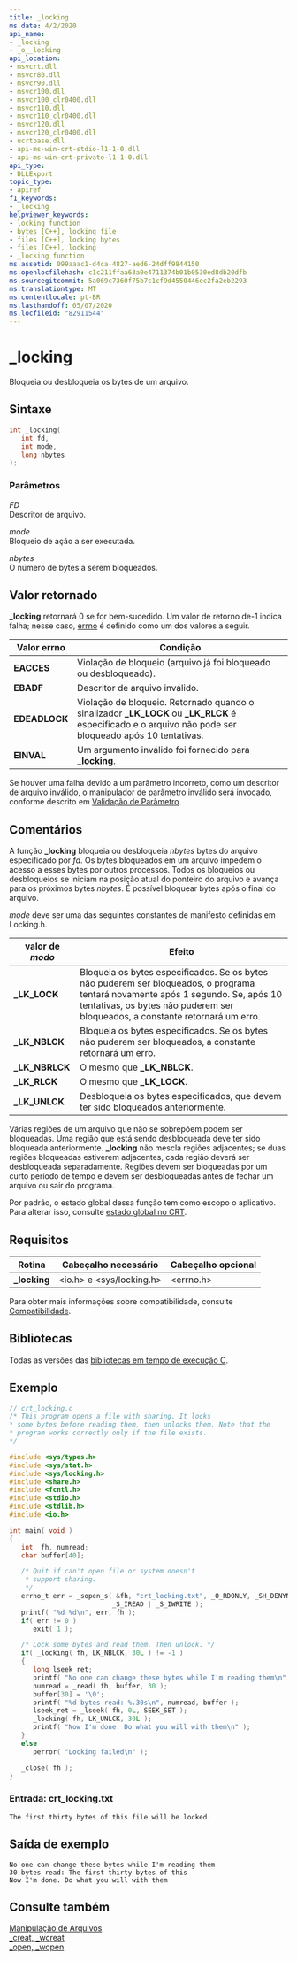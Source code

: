 ```yaml
---
title: _locking
ms.date: 4/2/2020
api_name:
- _locking
- _o__locking
api_location:
- msvcrt.dll
- msvcr80.dll
- msvcr90.dll
- msvcr100.dll
- msvcr100_clr0400.dll
- msvcr110.dll
- msvcr110_clr0400.dll
- msvcr120.dll
- msvcr120_clr0400.dll
- ucrtbase.dll
- api-ms-win-crt-stdio-l1-1-0.dll
- api-ms-win-crt-private-l1-1-0.dll
api_type:
- DLLExport
topic_type:
- apiref
f1_keywords:
- _locking
helpviewer_keywords:
- locking function
- bytes [C++], locking file
- files [C++], locking bytes
- files [C++], locking
- _locking function
ms.assetid: 099aaac1-d4ca-4827-aed6-24dff9844150
ms.openlocfilehash: c1c211ffaa63a0e4711374b01b0530ed8db20dfb
ms.sourcegitcommit: 5a069c7360f75b7c1cf9d4550446ec2fa2eb2293
ms.translationtype: MT
ms.contentlocale: pt-BR
ms.lasthandoff: 05/07/2020
ms.locfileid: "82911544"
---
```

# <a name="_locking"></a>_locking

Bloqueia ou desbloqueia os bytes de um arquivo.

## <a name="syntax"></a>Sintaxe

```C
int _locking(
   int fd,
   int mode,
   long nbytes
);
```

### <a name="parameters"></a>Parâmetros

*FD*<br/>
Descritor de arquivo.

*mode*<br/>
Bloqueio de ação a ser executada.

*nbytes*<br/>
O número de bytes a serem bloqueados.

## <a name="return-value"></a>Valor retornado

**_locking** retornará 0 se for bem-sucedido. Um valor de retorno de-1 indica falha; nesse caso, [errno](../../c-runtime-library/errno-doserrno-sys-errlist-and-sys-nerr.md) é definido como um dos valores a seguir.

|Valor errno|Condição|
|-|-|
| **EACCES** | Violação de bloqueio (arquivo já foi bloqueado ou desbloqueado). |
| **EBADF** | Descritor de arquivo inválido. |
| **EDEADLOCK** | Violação de bloqueio. Retornado quando o sinalizador **_LK_LOCK** ou **_LK_RLCK** é especificado e o arquivo não pode ser bloqueado após 10 tentativas. |
| **EINVAL** | Um argumento inválido foi fornecido para **_locking**. |

Se houver uma falha devido a um parâmetro incorreto, como um descritor de arquivo inválido, o manipulador de parâmetro inválido será invocado, conforme descrito em [Validação de Parâmetro](../../c-runtime-library/parameter-validation.md).

## <a name="remarks"></a>Comentários

A função **_locking** bloqueia ou desbloqueia *nbytes* bytes do arquivo especificado por *fd*. Os bytes bloqueados em um arquivo impedem o acesso a esses bytes por outros processos. Todos os bloqueios ou desbloqueios se iniciam na posição atual do ponteiro do arquivo e avança para os próximos bytes *nbytes*. É possível bloquear bytes após o final do arquivo.

*mode* deve ser uma das seguintes constantes de manifesto definidas em Locking.h.

|valor de *modo*|Efeito|
|-|-|
| **_LK_LOCK** | Bloqueia os bytes especificados. Se os bytes não puderem ser bloqueados, o programa tentará novamente após 1 segundo. Se, após 10 tentativas, os bytes não puderem ser bloqueados, a constante retornará um erro. |
| **_LK_NBLCK** | Bloqueia os bytes especificados. Se os bytes não puderem ser bloqueados, a constante retornará um erro. |
| **_LK_NBRLCK** | O mesmo que **_LK_NBLCK**. |
| **_LK_RLCK** | O mesmo que **_LK_LOCK**. |
| **_LK_UNLCK** | Desbloqueia os bytes especificados, que devem ter sido bloqueados anteriormente. |

Várias regiões de um arquivo que não se sobrepõem podem ser bloqueadas. Uma região que está sendo desbloqueada deve ter sido bloqueada anteriormente. **_locking** não mescla regiões adjacentes; se duas regiões bloqueadas estiverem adjacentes, cada região deverá ser desbloqueada separadamente. Regiões devem ser bloqueadas por um curto período de tempo e devem ser desbloqueadas antes de fechar um arquivo ou sair do programa.

Por padrão, o estado global dessa função tem como escopo o aplicativo. Para alterar isso, consulte [estado global no CRT](../global-state.md).

## <a name="requirements"></a>Requisitos

|Rotina|Cabeçalho necessário|Cabeçalho opcional|
|-------------|---------------------|---------------------|
|**_locking**|\<io.h> e \<sys/locking.h>|\<errno.h>|

Para obter mais informações sobre compatibilidade, consulte [Compatibilidade](../../c-runtime-library/compatibility.md).

## <a name="libraries"></a>Bibliotecas

Todas as versões das [bibliotecas em tempo de execução C](../../c-runtime-library/crt-library-features.md).

## <a name="example"></a>Exemplo

```C
// crt_locking.c
/* This program opens a file with sharing. It locks
* some bytes before reading them, then unlocks them. Note that the
* program works correctly only if the file exists.
*/

#include <sys/types.h>
#include <sys/stat.h>
#include <sys/locking.h>
#include <share.h>
#include <fcntl.h>
#include <stdio.h>
#include <stdlib.h>
#include <io.h>

int main( void )
{
   int  fh, numread;
   char buffer[40];

   /* Quit if can't open file or system doesn't
    * support sharing.
    */
   errno_t err = _sopen_s( &fh, "crt_locking.txt", _O_RDONLY, _SH_DENYNO,
                          _S_IREAD | _S_IWRITE );
   printf( "%d %d\n", err, fh );
   if( err != 0 )
      exit( 1 );

   /* Lock some bytes and read them. Then unlock. */
   if( _locking( fh, LK_NBLCK, 30L ) != -1 )
   {
      long lseek_ret;
      printf( "No one can change these bytes while I'm reading them\n" );
      numread = _read( fh, buffer, 30 );
      buffer[30] = '\0';
      printf( "%d bytes read: %.30s\n", numread, buffer );
      lseek_ret = _lseek( fh, 0L, SEEK_SET );
      _locking( fh, LK_UNLCK, 30L );
      printf( "Now I'm done. Do what you will with them\n" );
   }
   else
      perror( "Locking failed\n" );

   _close( fh );
}
```

### <a name="input-crt_lockingtxt"></a>Entrada: crt_locking.txt

```Input
The first thirty bytes of this file will be locked.
```

## <a name="sample-output"></a>Saída de exemplo

```Output
No one can change these bytes while I'm reading them
30 bytes read: The first thirty bytes of this
Now I'm done. Do what you will with them
```

## <a name="see-also"></a>Consulte também

[Manipulação de Arquivos](../../c-runtime-library/file-handling.md)<br/>
[_creat, _wcreat](creat-wcreat.md)<br/>
[_open, _wopen](open-wopen.md)<br/>
